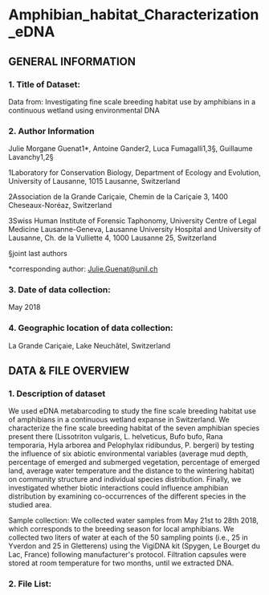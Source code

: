 # Amphibian_habitat_Characterization_eDNA

## GENERAL INFORMATION


### 1. Title of Dataset: 

Data from: Investigating fine scale breeding habitat use by amphibians in a continuous wetland using environmental DNA


### 2. Author Information

Julie Morgane Guenat1*, Antoine Gander2, Luca Fumagalli1,3§, Guillaume Lavanchy1,2§

1Laboratory for Conservation Biology, Department of Ecology and Evolution, University of Lausanne, 1015 Lausanne, Switzerland

2Association de la Grande Cariçaie, Chemin de la Cariçaie 3, 1400 Cheseaux-Noréaz, Switzerland

3Swiss Human Institute of Forensic Taphonomy, University Centre of Legal Medicine Lausanne-Geneva, Lausanne University Hospital and University of Lausanne, Ch. de la Vulliette 4, 1000 Lausanne 25, Switzerland

§joint last authors

*corresponding author: Julie.Guenat@unil.ch


### 3. Date of data collection: 

May 2018


### 4. Geographic location of data collection: 

La Grande Cariçaie, Lake Neuchâtel, Switzerland


## DATA & FILE OVERVIEW


### 1. Description of dataset

We used eDNA metabarcoding to study the fine scale breeding habitat use of amphibians in a continuous wetland expanse in Switzerland. We characterize the fine scale breeding habitat of the seven amphibian species present there (Lissotriton vulgaris, L. helveticus, Bufo bufo, Rana temporaria, Hyla arborea and Pelophylax ridibundus, P. bergeri) by testing the influence of six abiotic environmental variables (average mud depth, percentage of emerged and submerged vegetation, percentage of emerged land, average water temperature and the distance to the wintering habitat) on community structure and individual species distribution. Finally, we investigated whether biotic interactions could influence amphibian distribution by examining co-occurrences of the different species in the studied area.

Sample collection: 
We collected water samples from May 21st to 28th 2018, which corresponds to the breeding season for local amphibians. We collected two liters of water at each of the 50 sampling points (i.e., 25 in Yverdon and 25 in Gletterens) using the VigiDNA kit (Spygen, Le Bourget du Lac, France) following manufacturer's protocol. Filtration capsules were stored at room temperature for two months, until we extracted DNA.


### 2. File List: 
	
